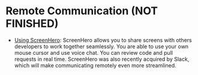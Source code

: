 # Remote Communication (NOT FINISHED)

* [Using ScreenHero](https://screenhero.com): ScreenHero allows you to share screens with others developers to work together seamlessly. You are able to use your own mouse cursor and use voice chat. You can review code and pull requests in real time. ScreenHero was also recently acquired by Slack, which will make communicating remotely even more streamlined.
